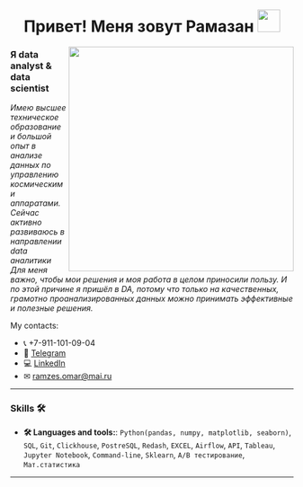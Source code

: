 <h1 align="center"> Привет! Меня зовут Рамазан <img src="https://media.giphy.com/media/hvRJCLFzcasrR4ia7z/giphy.gif" width="40"></h1>
<img align="right" src="https://media.giphy.com/media/SpopD7IQN2gK3qN4jS/giphy.gif" width="400">

### Я data analyst & data scientist
*Имею высшее техническое образование и большой опыт в анализе данных по управлению космическими аппаратами. Сейчас активно развиваюсь в направлении data аналитики* 
*<br/>Для меня важно, чтобы мои решения и моя работа в целом приносили пользу. И по этой причине я пришёл в DA, потому что только на качественных, грамотно проанализированных данных можно принимать эффективные и полезные решения.*

My contacts:
* 📞 +7-911-101-09-04
* 📲 [Telegram](https://t.me/Ramazan_09_04)
* 💻 [LinkedIn](https://www.linkedin.com/in/valentin-patrakeev-157198123)
* ✉ [ramzes.omar@mai.ru](mailto:ramzes.omar@mai.ru) 

---
### Skills :hammer_and_wrench:

- **🛠️ Languages and tools:**: `Python(pandas, numpy, matplotlib, seaborn)`, `SQL`, `Git`, `Clickhouse`, `PostreSQL`, `Redash`, `EXCEL`, `Airflow`, `API`, `Tableau`, `Jupyter Notebook`, `Command-line`, `Sklearn`, `A/B тестирование`, `Мат.статистика`
---
###      

<!---
Ramazan09041990/Ramazan09041990 is a ✨ special ✨ repository because its `README.md` (this file) appears on your GitHub profile.
You can click the Preview link to take a look at your changes.
--->




